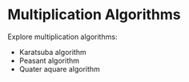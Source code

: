 # Multiplication Algorithms

Explore multiplication algorithms:
- Karatsuba algorithm
- Peasant algorithm
- Quater aquare algorithm
